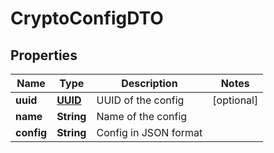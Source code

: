 # CryptoConfigDTO

## Properties
Name | Type | Description | Notes
------------ | ------------- | ------------- | -------------
**uuid** | [**UUID**](UUID.md) | UUID of the config |  [optional]
**name** | **String** | Name of the config | 
**config** | **String** | Config in JSON format | 
